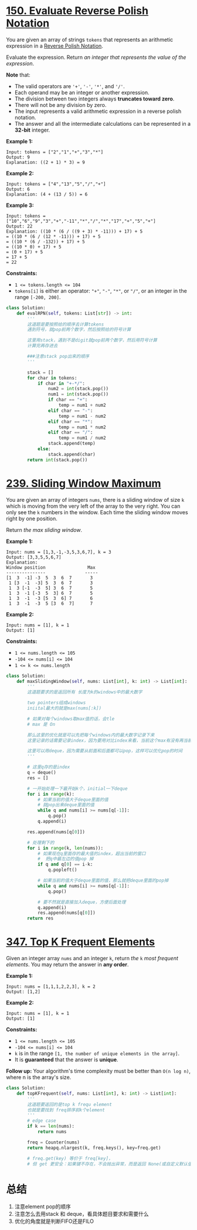 # [150. Evaluate Reverse Polish Notation](https://leetcode.com/problems/evaluate-reverse-polish-notation/)

You are given an array of strings `tokens` that represents an arithmetic expression in a [Reverse Polish Notation](http://en.wikipedia.org/wiki/Reverse_Polish_notation).

Evaluate the expression. Return *an integer that represents the value of the expression*.

**Note** that:

- The valid operators are `'+'`, `'-'`, `'*'`, and `'/'`.
- Each operand may be an integer or another expression.
- The division between two integers always **truncates toward zero**.
- There will not be any division by zero.
- The input represents a valid arithmetic expression in a reverse polish notation.
- The answer and all the intermediate calculations can be represented in a **32-bit** integer.

 

**Example 1:**

```
Input: tokens = ["2","1","+","3","*"]
Output: 9
Explanation: ((2 + 1) * 3) = 9
```

**Example 2:**

```
Input: tokens = ["4","13","5","/","+"]
Output: 6
Explanation: (4 + (13 / 5)) = 6
```

**Example 3:**

```
Input: tokens = ["10","6","9","3","+","-11","*","/","*","17","+","5","+"]
Output: 22
Explanation: ((10 * (6 / ((9 + 3) * -11))) + 17) + 5
= ((10 * (6 / (12 * -11))) + 17) + 5
= ((10 * (6 / -132)) + 17) + 5
= ((10 * 0) + 17) + 5
= (0 + 17) + 5
= 17 + 5
= 22
```

 

**Constraints:**

- `1 <= tokens.length <= 104`
- `tokens[i]` is either an operator: `"+"`, `"-"`, `"*"`, or `"/"`, or an integer in the range `[-200, 200]`.



```python
class Solution:
    def evalRPN(self, tokens: List[str]) -> int:
        '''
        这道题是要按照给的顺序去计算tokens
        遇到符号，就pop前两个数字，然后按照给的符号计算

        这里用stack，遇到不是digit就pop前两个数字，然后用符号计算
        计算完再存进去

        ###注意stack pop出来的顺序
        '''

        stack = []
        for char in tokens:
            if char in "+-*/":
                num2 = int(stack.pop())
                num1 = int(stack.pop())
                if char == "+":
                    temp = num1 + num2
                elif char == "-":
                    temp = num1 - num2
                elif char == "*":
                    temp = num1 * num2
                elif char == "/":
                    temp = num1 / num2
                stack.append(temp)
            else:
                stack.append(char)
        return int(stack.pop())
```





# [239. Sliding Window Maximum](https://leetcode.com/problems/sliding-window-maximum/)

You are given an array of integers `nums`, there is a sliding window of size `k` which is moving from the very left of the array to the very right. You can only see the `k` numbers in the window. Each time the sliding window moves right by one position.

Return *the max sliding window*.

 

**Example 1:**

```
Input: nums = [1,3,-1,-3,5,3,6,7], k = 3
Output: [3,3,5,5,6,7]
Explanation: 
Window position                Max
---------------               -----
[1  3  -1] -3  5  3  6  7       3
 1 [3  -1  -3] 5  3  6  7       3
 1  3 [-1  -3  5] 3  6  7       5
 1  3  -1 [-3  5  3] 6  7       5
 1  3  -1  -3 [5  3  6] 7       6
 1  3  -1  -3  5 [3  6  7]      7
```

**Example 2:**

```
Input: nums = [1], k = 1
Output: [1]
```

 

**Constraints:**

- `1 <= nums.length <= 105`
- `-104 <= nums[i] <= 104`
- `1 <= k <= nums.length`



```python
class Solution:
    def maxSlidingWindow(self, nums: List[int], k: int) -> List[int]:
        '''
        这道题要求的是返回所有 长度为k的windows中的最大数字

        two pointers组成windows
        iniital最大的就是max(nums[:k])

        # 如果对每个windows取max值的话，会tle
        # max 是 On

        那么这里的优化就是可以先把每个windows内的最大数字记录下来
        这里记录的话需要记录index，因为要用对比index来看，当前这个max有没有再当前的window里面

        这里可以用deque，因为需要从前面和后面都可以pop，这样可以优化pop的时间
        '''

        # 这里q存的是index
        q = deque()
        res = []

        # 一开始处理一下最开始k个，initial一下deque
        for i in range(k):
            # 如果当前的值大于deque里面的值
            # 就pop出来deque里面的值
            while q and nums[i] >= nums[q[-1]]:
                q.pop()
            q.append(i)

        res.append(nums[q[0]])

        # 处理剩下的
        for i in range(k, len(nums)):
            # 如果现在q里面存的最大值的index，超出当前的窗口
            #  把q中最左边的值pop 掉
            if q and q[0] == i-k:
                q.popleft()

            # 如果当前的值大于deque里面的值，那么就把deque里面的pop掉
            while q and nums[i] >= nums[q[-1]]:
                q.pop()

            # 要不然就是直接加入deque，方便后面处理
            q.append(i)
            res.append(nums[q[0]])
        return res
```



# [347. Top K Frequent Elements](https://leetcode.com/problems/top-k-frequent-elements/)

Given an integer array `nums` and an integer `k`, return *the* `k` *most frequent elements*. You may return the answer in **any order**.

 

**Example 1:**

```
Input: nums = [1,1,1,2,2,3], k = 2
Output: [1,2]
```

**Example 2:**

```
Input: nums = [1], k = 1
Output: [1]
```

 

**Constraints:**

- `1 <= nums.length <= 105`
- `-104 <= nums[i] <= 104`
- `k` is in the range `[1, the number of unique elements in the array]`.
- It is **guaranteed** that the answer is **unique**.

 

**Follow up:** Your algorithm's time complexity must be better than `O(n log n)`, where n is the array's size.



```python
class Solution:
    def topKFrequent(self, nums: List[int], k: int) -> List[int]:
        '''
        这道题要返回的是top k frequ element
        也就是要找到 freq排序前k个element
        '''
        # edge case
        if k == len(nums):
            return nums

        freq = Counter(nums)
        return heapq.nlargest(k, freq.keys(), key=freq.get)

        # freq.get(key) 等价于 freq[key]，
        # 但 get 更安全：如果键不存在，不会抛出异常，而是返回 None(或自定义默认值)
```





# 总结

1. 注意element pop的顺序
2. 注意怎么去用stack 和 deque，看具体题目要求和需要什么
3. 优化的角度就是判断FIFO还是FILO
